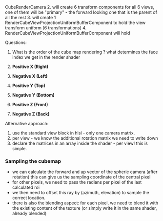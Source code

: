 CubeRenderCamera 
2. will create 6 transform components for all 6 views, one of them will be "primary" - the forward looking one that is the parent of all the rest
3. will create 1 RenderCubeViewProjectionUniformBufferComponent to hold the view transform uniform (6 transformations)
4. RenderCubeViewProjectionUniformBufferComponent will hold 


Questions:
1. What is the order of the cube map rendering ? what determines the face index we get in the render shader

1. **Positive X (Right)**
2. **Negative X (Left)**
3. **Positive Y (Top)**
4. **Negative Y (Bottom)**
5. **Positive Z (Front)**
6. **Negative Z (Back)**

Alternative approach:
1. use the standard view block in hlsl - only one camera matrix.
2. per view - we know the additional rotation matrix we need to write down
3. declare the matrices in an array inside the shader - per view!
   this is simple.

### Sampling the cubemap
- we can calculate the forward and up vector of the spheric camera (after rotation)
  this can give us the sampling coordinate of the central pixel
- for other pixels, we need to pass the radians per pixel of the last calculated roi
- we then need to offset this ray by (azimuth, elevation) to sample the correct location.
- there is also the blending aspect: for each pixel, we need to blend it with the existing content of the texture (or simply write it in the same shader, already blended)





